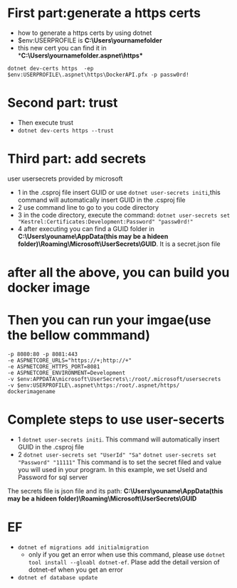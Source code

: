 # First part:generate a https certs
* how to generate a https certs by using dotnet
* $env:USERPROFILE is **C:\Users\yournamefolder**
* this new cert you can find it in ***C:\Users\yournamefolder\.aspnet\https\***

```dotnet dev-certs https  -ep $env:USERPROFILE\.aspnet\https\DockerAPI.pfx -p passw0rd!```

# Second part: trust
* Then execute trust
* ```dotnet dev-certs https --trust```

# Third part: add secrets
 user usersecrets provided by microsoft
* 1 in the .csproj file <propertyGroup> insert <UserSecretsId>GUID</UserSecretsId> or use ```dotnet user-secrets initi```,this command will automatically insert <UserSecretsId>GUID</UserSecretsId> in the .csproj file
* 2 use command line to go to you code directory
* 3 in the code directory, execute the command: ```dotnet user-secrets set "Kestrel:Certificates:Development:Password" "passw0rd!"```
* 4 after executing you can find a GUID folder in **C:\Users\youname\AppData(this may be a hideen folder)\Roaming\Microsoft\UserSecrets\GUID**. It is a secret.json file


# after all the above, you can build you docker image

# Then you can run your imgae(use the bellow commmand)

```docker run 
-p 8080:80 -p 8081:443   
-e ASPNETCORE_URLS="https://+;http://+"  
-e ASPNETCORE_HTTPS_PORT=8081 
-e ASPNETCORE_ENVIRONMENT=Development 
-v $env:APPDATA\microsoft\UserSecrets\:/root/.microsoft/usersecrets 
-v $env:USERPROFILE\.aspnet\https:/root/.aspnet/https/  dockerimagename
```


# Complete steps to use user-secerts
* 1 ```dotnet user-secrets initi```. This command will automatically insert <UserSecretsId>GUID</UserSecretsId> in the .csproj file
* 2 ```dotnet user-secrets set "UserId" "Sa"```
    ```dotnet user-secrets set "Password" "11111"```
    This command is to set the secret filed and value you will used in your program. In this example, we set UseId and Password for sql server
    
The secrets file is json file and its path: **C:\Users\youname\AppData(this may be a hideen folder)\Roaming\Microsoft\UserSecrets\GUID**    
 
 
 # EF 
 * ```dotnet ef migrations add initialmigration```
   * only if you get an error when use this command, please use ```dotnet tool install --gloabl dotnet-ef```. Plase add the detail version of dotnet-ef when you get an error
 * ```dotnet ef database update```
    
